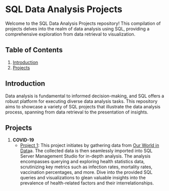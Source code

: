 # SQL Data Analysis Projects

Welcome to the SQL Data Analysis Projects repository! This compilation of projects delves into the realm of data analysis using SQL, providing a comprehensive exploration from data retrieval to visualization.

## Table of Contents

1. [Introduction](#introduction)
2. [Projects](#projects)

## Introduction

Data analysis is fundamental to informed decision-making, and SQL offers a robust platform for executing diverse data analysis tasks. This repository aims to showcase a variety of SQL projects that illustrate the data analysis process, spanning from data retrieval to the presentation of insights.

## Projects

1. **COVID-19**
   - [Project 1](https://github.com/ronaldgooh/SQL-projects/blob/main/SQL%20Data%20Exploration-%20covid19/Data%20Exploration%20-%20COVID19.sql): 
This project initiates by gathering data from [Our World in Data](https://ourworldindata.org/)a. The collected data is then seamlessly imported into SQL Server Management Studio for in-depth analysis. The analysis encompasses querying and exploring health statistics data, scrutinizing key metrics such as infection rates, mortality rates, vaccination percentages, and more. Dive into the provided SQL queries and visualizations to glean valuable insights into the prevalence of health-related factors and their interrelationships.
